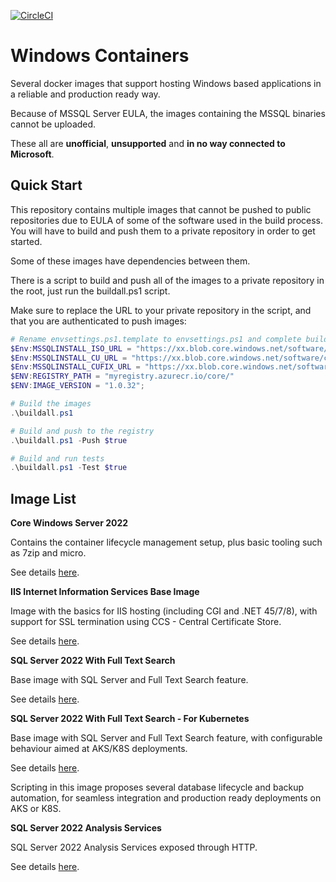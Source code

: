 [![CircleCI](https://dl.circleci.com/status-badge/img/circleci/FTP17q9GoCxp3a3xg3Vspr/VGK8Tj7T1QCqXF1jj6EbV5/tree/master.svg?style=svg&circle-token=CCIPRJ_FAcVmNUHi3TkT94TCgUykb_2c6c5b5e60bc6ebaf24fba3bb47e7784bce34a6d)](https://dl.circleci.com/status-badge/redirect/circleci/FTP17q9GoCxp3a3xg3Vspr/VGK8Tj7T1QCqXF1jj6EbV5/tree/master)

# Windows Containers

Several docker images that support hosting Windows based applications in a reliable and production ready way.

Because of MSSQL Server EULA, the images containing the MSSQL binaries cannot be uploaded.

These all are **unofficial**, **unsupported** and **in no way connected to Microsoft**.

## Quick Start

This repository contains multiple images that cannot be pushed to public repositories due to EULA of some of the software used in the build process. You will have to build and push them to a private repository in order to get started.

Some of these images have dependencies between them.

There is a script to build and push all of the images to a private repository in the root, just run the buildall.ps1 script.

Make sure to replace the URL to your private repository in the script, and that you are authenticated to push images:

```powershell
# Rename envsettings.ps1.template to envsettings.ps1 and complete build params
$Env:MSSQLINSTALL_ISO_URL = "https://xx.blob.core.windows.net/software/mssql.iso";
$Env:MSSQLINSTALL_CU_URL = "https://xx.blob.core.windows.net/software/cu.exe";
$Env:MSSQLINSTALL_CUFIX_URL = "https://xx.blob.core.windows.net/software/cufix.7z";
$ENV:REGISTRY_PATH = "myregistry.azurecr.io/core/"
$ENV:IMAGE_VERSION = "1.0.32";

# Build the images
.\buildall.ps1

# Build and push to the registry
.\buildall.ps1 -Push $true

# Build and run tests
.\buildall.ps1 -Test $true
```

## Image List

**Core Windows Server 2022**

Contains the container lifecycle management setup, plus basic tooling such as 7zip and micro.

See details [here](servercore2022/readme.md).

**IIS Internet Information Services Base Image**

Image with the basics for IIS hosting (including CGI and .NET 45/7/8), with support for SSL termination using CCS - Central Certificate Store.

See details [here](servercore2022iis/readme.md).

**SQL Server 2022 With Full Text Search**

Base image with SQL Server and Full Text Search feature.

See details [here](sqlserver2022base/readme.md).

**SQL Server 2022 With Full Text Search - For Kubernetes**

Base image with SQL Server and Full Text Search feature, with configurable behaviour aimed at AKS/K8S deployments.

See details [here](sqlserver2022k8s/readme.md).

Scripting in this image proposes several database lifecycle and backup automation, for seamless integration and production ready deployments on AKS or K8S.

**SQL Server 2022 Analysis Services**

SQL Server 2022 Analysis Services exposed through HTTP.

See details [here](sqlserver2022as/readme.md).

